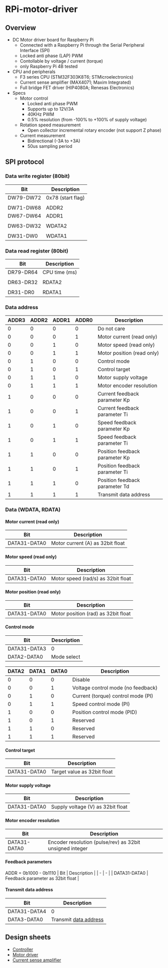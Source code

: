# RPi-motor-driver

## Overview

+ DC Motor driver board for Raspberry Pi
  + Connected with a Raspberry Pi through the Serial Peripheral Interface (SPI)
  + Locked anti phase (LAP) PWM
  + Contollable by voltage / current (torque)
  + only Raspberry Pi 4B tested
+ CPU and peripherals
  + F3 series CPU (STM32F303K8T6; STMicroelectronics)
  + Current sense amplifier (MAX4071; Maxim Integrated)
  + Full bridge FET driver (HIP4080A; Renesas Electronics)
+ Specs
  + Motor control
    + Locked anti phase PWM
    + Supports up to 12V/3A
    + 40KHz PWM
    + 0.5% resolution (from -100% to +100% of supply voltage)
  + Rotation speed measurement
    + Open collector incremental rotary encoder (not support Z phase)
  + Current measurement
    + Bidirectional (-3A to +3A)
    + 50us sampling period

## SPI protocol

### Data write register (80bit)

| Bit | Description |
| - | - |
| DW79-DW72 | 0x78 (start flag) |
|||
| DW71-DW68 | ADDR2 |
| DW67-DW64 | ADDR1 |
|||
| DW63-DW32 | WDATA2 |
|||
| DW31-DW0 | WDATA1 |

### Data read register (80bit)

| Bit | Description |
| - | - |
| DR79-DR64 | CPU time (ms) |
|||
| DR63-DR32 | RDATA2 |
|||
| DR31-DR0 | RDATA1 |

### Data address

| ADDR3 | ADDR2 | ADDR1 | ADDR0 | Description |
| - | - | - | - | - |
| 0 | 0 | 0 | 0 | Do not care |
| 0 | 0 | 0 | 1 | Motor current (read only) |
| 0 | 0 | 1 | 0 | Motor speed (read only) |
| 0 | 0 | 1 | 1 | Motor position (read only) |
| 0 | 1 | 0 | 0 | Control mode |
| 0 | 1 | 0 | 1 | Control target |
| 0 | 1 | 1 | 0 | Motor supply voltage |
| 0 | 1 | 1 | 1 | Motor encoder resolution |
| 1 | 0 | 0 | 0 | Current feedback parameter Kp |
| 1 | 0 | 0 | 1 | Current feedback parameter Ti |
| 1 | 0 | 1 | 0 | Speed feedback parameter Kp |
| 1 | 0 | 1 | 1 | Speed feedback parameter Ti |
| 1 | 1 | 0 | 0 | Position feedback parameter Kp |
| 1 | 1 | 0 | 1 | Position feedback parameter Ti |
| 1 | 1 | 1 | 0 | Position feedback parameter Td |
| 1 | 1 | 1 | 1 | Transmit data address |

### Data (WDATA, RDATA)

#### Motor current (read only)

| Bit | Description |
| - | - |
| DATA31-DATA0 | Motor current (A) as 32bit float |

#### Motor speed (read only)

| Bit | Description |
| - | - |
| DATA31-DATA0 | Motor speed (rad/s) as 32bit float |

#### Motor position (read only)

| Bit | Description |
| - | - |
| DATA31-DATA0 | Motor position (rad) as 32bit float |

#### Control mode

| Bit | Description |
| - | - |
| DATA31-DATA3 | 0 |
| DATA2-DATA0 | Mode select |

| DATA2 | DATA1 | DATA0 | Description |
| - | - | - | - |
| 0 | 0 | 0 | Disable |
| 0 | 0 | 1 | Voltage control mode (no feedback) |
| 0 | 1 | 0 | Current (torque) control mode (PI) |
| 0 | 1 | 1 | Speed control mode (PI) |
| 1 | 0 | 0 | Position control mode (PID) |
| 1 | 0 | 1 | Reserved |
| 1 | 1 | 0 | Reserved |
| 1 | 1 | 1 | Reserved |

#### Control target

| Bit | Description |
| - | - |
| DATA31-DATA0 | Target value as 32bit float |

#### Motor supply voltage

| Bit | Description |
| - | - |
| DATA31-DATA0 | Supply voltage (V) as 32bit float |

#### Motor encoder resolution

| Bit | Description |
| - | - |
| DATA31-DATA0 | Encoder resolution (pulse/rev) as 32bit unsigned integer |

#### Feedback parameters

ADDR = 0b1000 - 0b1110
| Bit | Description |
| - | - |
| DATA31-DATA0 | Feedback parameter as 32bit float |

#### Transmit data address

| Bit | Description |
| - | - |
| DATA31-DATA4 | 0 |
| DATA3-DATA0 | Transmit [data address](#data-address) |

## Design sheets

+ [Controller](docs/Controller.md)
+ [Motor driver](docs/MotorDriver.md)
+ [Current sense amplifier](docs/CurrentSenseAmp.md)

